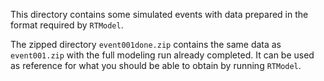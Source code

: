 This directory contains some simulated events with data prepared in the format required by `RTModel`.

The zipped directory `event001done.zip` contains the same data as `event001.zip` with the full modeling run already completed. It can be used as reference for what you should be able to obtain by running `RTModel`.
